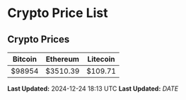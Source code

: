 # Crypto Price List

## Crypto Prices
| Bitcoin | Ethereum | Litecoin |
| ------- | -------- | -------- |
| $98954 | $3510.39 | $109.71 |
**Last Updated:** 2024-12-24 18:13 UTC
**Last Updated:** $DATE$

